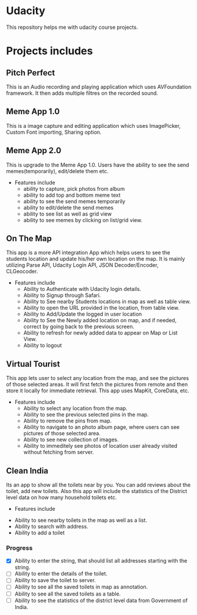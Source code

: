 # Udacity
This repository helps me with udacity course projects.

# Projects includes
## Pitch Perfect
This is an Audio recording and playing application which uses AVFoundation framework. It then adds multiple filtres on the recorded sound. 

## Meme App 1.0
This is a image capture and editing application which uses ImagePicker, Custom Font importing, Sharing option. 

## Meme App 2.0 
This is upgrade to the Meme App 1.0. Users have the ability to see the send memes(temporarily), edit/delete them etc. 
- Features include
  * ability to capture, pick photos from album
  * ability to add top and bottom meme text
  * ability to see the send memes temporarily
  * ability to edit/delete the send memes
  * ability to see list as well as grid view
  * ability to see memes by clicking on list/grid view.
 
## On The Map
This app is a more API integration App which helps users to see the students location and update his/her own location on the map. It is mainly utilizing Parse API, Udacity Login API, JSON Decoder/Encoder, CLGeocoder. 

- Features include
  * Ability to Authenticate with Udacity login details.
  * Ability to Signup through Safari.
  * Ability to See nearby Students locations in map as well as table view.
  * Ability to open the URL provided in the location, from table view.
  * Ability to Add/Update the logged in user location
  * Ability to See the Newly added location on map, and if needed, correct by going back to the previous screen.
  * Ability to refresh for newly added data to appear on Map or List View.
  * Ability to logout

## Virtual Tourist
This app lets user to select any location from the map, and see the pictures of those selected areas. It will first fetch the pictures from remote and then store it locally for immediate retrieval. This app uses MapKit, CoreData, etc. 

- Features include 
  * Ability to select any location from the map.
  * Ability to see the previous selected pins in the map. 
  * Ability to remove the pins from map. 
  * Ability to navigate to an photo album page, where users can see pictures of those selected area. 
  * Ability to see new collection of images. 
  * Ability to immeditely see photos of location user already visited without fetching from server. 

## Clean India
Its an app to show all the toilets near by you. You can add reviews about the toilet, add new toilets. Also this app will include the statistics of the District level data on how many household toilets etc. 

- Features include
 * Ability to see nearby toilets in the map as well as a list.
 * Ability to search with address.
 * Ability to add a toilet
 
### Progress
 * [x] Ability to enter the string, that should list all addresses starting with the string. 
 * [ ] Ability to enter the details of the toilet.
 * [ ] Ability to save the toilet to server.
 * [ ] Ability to see all the saved toilets in map as annotation.
 * [ ] Ability to see all the saved toilets as a table.
 * [ ] Ability to see the statistics of the district level data from Government of India.
